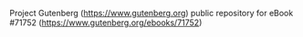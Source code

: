 Project Gutenberg (https://www.gutenberg.org) public repository
for eBook #71752 (https://www.gutenberg.org/ebooks/71752)
